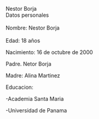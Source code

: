 Nestor  Borja
<br>Datos personales</br>
<br>Nombre: Nestor Borja</br>
<br>Edad: 18 años</br>

Nacimiento: 16 de octubre de 2000

Padre. Netor Borja

Madre: Alina Martinez


Educacion: 

-Academia Santa Maria

-Universidad de Panama
